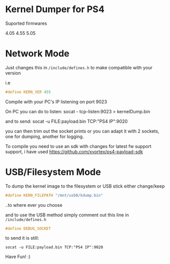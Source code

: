 # Kernel Dumper for PS4

Suported firmwares

4.05
4.55
5.05

# Network Mode

Just changes this in ```/include/defines.h``` to make compatible with your version

i.e 

```c
#define KERN_VER 455
```

Compile with your PC's IP listening on port 9023

On PC you can do to listen:
	socat - tcp-listen:9023 > kernelDump.bin

and to send:
	socat -u FILE:payload.bin TCP:"PS4 IP":9020

you can then trim out the socket prints or you can adapt it with 2 sockets, one for dumping, another for logging.

To compile you need to use an sdk with changes for latest fw support support, i have used https://github.com/xvortex/ps4-payload-sdk

# USB/Filesystem Mode

To dump the kernel image to the filesystem or USB stick either change/keep

```c
#define KERN_FILEPATH "/mnt/usb0/kdump.bin"
```

..to where ever you choose

and to use the USB method simply comment out this line in ```/include/defines.h```

```c
#define DEBUG_SOCKET
```

to send it is still:

	socat -u FILE:payload.bin TCP:"PS4 IP":9020


Have Fun! :)


